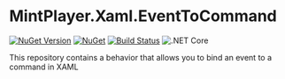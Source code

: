# MintPlayer.Xaml.EventToCommand
[![NuGet Version](https://img.shields.io/nuget/v/MintPlayer.Xaml.EventToCommand.svg?style=flat)](https://www.nuget.org/packages/MintPlayer.Xaml.EventToCommand)
[![NuGet](https://img.shields.io/nuget/dt/MintPlayer.Xaml.EventToCommand.svg?style=flat)](https://www.nuget.org/packages/MintPlayer.Xaml.EventToCommand)
[![Build Status](https://travis-ci.org/MintPlayer/MintPlayer.Xaml.EventToCommand.svg?branch=master)](https://travis-ci.org/MintPlayer/MintPlayer.Xaml.EventToCommand)
![.NET Core](https://github.com/MintPlayer/MintPlayer.Xaml.EventToCommand/workflows/.NET%20Core/badge.svg)

This repository contains a behavior that allows you to bind an event to a command in XAML


